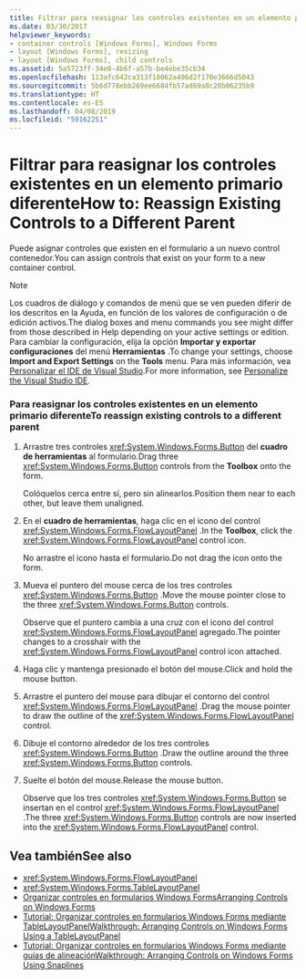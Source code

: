 ```yaml
---
title: Filtrar para reasignar los controles existentes en un elemento primario diferente
ms.date: 03/30/2017
helpviewer_keywords:
- container controls [Windows Forms], Windows Forms
- layout [Windows Forms], resizing
- layout [Windows Forms], child controls
ms.assetid: 5a5723ff-34e0-4b6f-a57b-be4ebe35cb34
ms.openlocfilehash: 113afc642ca313f10062a496d2f170e3666d5043
ms.sourcegitcommit: 5b6d778ebb269ee6684fb57ad69a8c28b06235b9
ms.translationtype: HT
ms.contentlocale: es-ES
ms.lasthandoff: 04/08/2019
ms.locfileid: "59162251"
---
```

# <a name="how-to-reassign-existing-controls-to-a-different-parent"></a><span data-ttu-id="fcc3b-102">Filtrar para reasignar los controles existentes en un elemento primario diferente</span><span class="sxs-lookup"><span data-stu-id="fcc3b-102">How to: Reassign Existing Controls to a Different Parent</span></span>
<span data-ttu-id="fcc3b-103">Puede asignar controles que existen en el formulario a un nuevo control contenedor.</span><span class="sxs-lookup"><span data-stu-id="fcc3b-103">You can assign controls that exist on your form to a new container control.</span></span>  
  
> [!NOTE]
>  <span data-ttu-id="fcc3b-104">Los cuadros de diálogo y comandos de menú que se ven pueden diferir de los descritos en la Ayuda, en función de los valores de configuración o de edición activos.</span><span class="sxs-lookup"><span data-stu-id="fcc3b-104">The dialog boxes and menu commands you see might differ from those described in Help depending on your active settings or edition.</span></span> <span data-ttu-id="fcc3b-105">Para cambiar la configuración, elija la opción **Importar y exportar configuraciones** del menú **Herramientas** .</span><span class="sxs-lookup"><span data-stu-id="fcc3b-105">To change your settings, choose **Import and Export Settings** on the **Tools** menu.</span></span> <span data-ttu-id="fcc3b-106">Para más información, vea [Personalizar el IDE de Visual Studio](/visualstudio/ide/personalizing-the-visual-studio-ide).</span><span class="sxs-lookup"><span data-stu-id="fcc3b-106">For more information, see [Personalize the Visual Studio IDE](/visualstudio/ide/personalizing-the-visual-studio-ide).</span></span>  
  
### <a name="to-reassign-existing-controls-to-a-different-parent"></a><span data-ttu-id="fcc3b-107">Para reasignar los controles existentes en un elemento primario diferente</span><span class="sxs-lookup"><span data-stu-id="fcc3b-107">To reassign existing controls to a different parent</span></span>  
  
1.  <span data-ttu-id="fcc3b-108">Arrastre tres controles <xref:System.Windows.Forms.Button> del **cuadro de herramientas** al formulario.</span><span class="sxs-lookup"><span data-stu-id="fcc3b-108">Drag three <xref:System.Windows.Forms.Button> controls from the **Toolbox** onto the form.</span></span>  
  
     <span data-ttu-id="fcc3b-109">Colóquelos cerca entre sí, pero sin alinearlos.</span><span class="sxs-lookup"><span data-stu-id="fcc3b-109">Position them near to each other, but leave them unaligned.</span></span>  
  
2.  <span data-ttu-id="fcc3b-110">En el **cuadro de herramientas**, haga clic en el icono del control <xref:System.Windows.Forms.FlowLayoutPanel> .</span><span class="sxs-lookup"><span data-stu-id="fcc3b-110">In the **Toolbox**, click the <xref:System.Windows.Forms.FlowLayoutPanel> control icon.</span></span>  
  
     <span data-ttu-id="fcc3b-111">No arrastre el icono hasta el formulario.</span><span class="sxs-lookup"><span data-stu-id="fcc3b-111">Do not drag the icon onto the form.</span></span>  
  
3.  <span data-ttu-id="fcc3b-112">Mueva el puntero del mouse cerca de los tres controles <xref:System.Windows.Forms.Button> .</span><span class="sxs-lookup"><span data-stu-id="fcc3b-112">Move the mouse pointer close to the three <xref:System.Windows.Forms.Button> controls.</span></span>  
  
     <span data-ttu-id="fcc3b-113">Observe que el puntero cambia a una cruz con el icono del control <xref:System.Windows.Forms.FlowLayoutPanel> agregado.</span><span class="sxs-lookup"><span data-stu-id="fcc3b-113">The pointer changes to a crosshair with the <xref:System.Windows.Forms.FlowLayoutPanel> control icon attached.</span></span>  
  
4.  <span data-ttu-id="fcc3b-114">Haga clic y mantenga presionado el botón del mouse.</span><span class="sxs-lookup"><span data-stu-id="fcc3b-114">Click and hold the mouse button.</span></span>  
  
5.  <span data-ttu-id="fcc3b-115">Arrastre el puntero del mouse para dibujar el contorno del control <xref:System.Windows.Forms.FlowLayoutPanel> .</span><span class="sxs-lookup"><span data-stu-id="fcc3b-115">Drag the mouse pointer to draw the outline of the <xref:System.Windows.Forms.FlowLayoutPanel> control.</span></span>  
  
6.  <span data-ttu-id="fcc3b-116">Dibuje el contorno alrededor de los tres controles <xref:System.Windows.Forms.Button> .</span><span class="sxs-lookup"><span data-stu-id="fcc3b-116">Draw the outline around the three <xref:System.Windows.Forms.Button> controls.</span></span>  
  
7.  <span data-ttu-id="fcc3b-117">Suelte el botón del mouse.</span><span class="sxs-lookup"><span data-stu-id="fcc3b-117">Release the mouse button.</span></span>  
  
     <span data-ttu-id="fcc3b-118">Observe que los tres controles <xref:System.Windows.Forms.Button> se insertan en el control <xref:System.Windows.Forms.FlowLayoutPanel> .</span><span class="sxs-lookup"><span data-stu-id="fcc3b-118">The three <xref:System.Windows.Forms.Button> controls are now inserted into the <xref:System.Windows.Forms.FlowLayoutPanel> control.</span></span>  
  
## <a name="see-also"></a><span data-ttu-id="fcc3b-119">Vea también</span><span class="sxs-lookup"><span data-stu-id="fcc3b-119">See also</span></span>

- <xref:System.Windows.Forms.FlowLayoutPanel>
- <xref:System.Windows.Forms.TableLayoutPanel>
- [<span data-ttu-id="fcc3b-120">Organizar controles en formularios Windows Forms</span><span class="sxs-lookup"><span data-stu-id="fcc3b-120">Arranging Controls on Windows Forms</span></span>](arranging-controls-on-windows-forms.md)
- [<span data-ttu-id="fcc3b-121">Tutorial: Organizar controles en formularios Windows Forms mediante TableLayoutPanel</span><span class="sxs-lookup"><span data-stu-id="fcc3b-121">Walkthrough: Arranging Controls on Windows Forms Using a TableLayoutPanel</span></span>](walkthrough-arranging-controls-on-windows-forms-using-a-tablelayoutpanel.md)
- [<span data-ttu-id="fcc3b-122">Tutorial: Organizar controles en formularios Windows Forms mediante guías de alineación</span><span class="sxs-lookup"><span data-stu-id="fcc3b-122">Walkthrough: Arranging Controls on Windows Forms Using Snaplines</span></span>](walkthrough-arranging-controls-on-windows-forms-using-snaplines.md)
